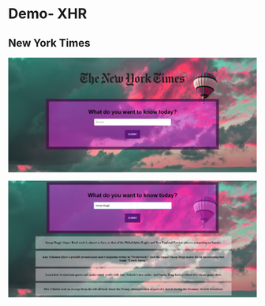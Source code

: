 # Demo- XHR

## New York Times
![Sin titulo](public/assets/images/xhr.png)

![Sin titulo](public/assets/images/xhr2.png)